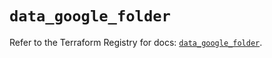 # `data_google_folder`

Refer to the Terraform Registry for docs: [`data_google_folder`](https://registry.terraform.io/providers/hashicorp/google-beta/5.39.0/docs/data-sources/google_folder).
